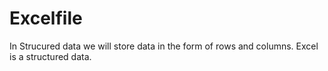 # Excelfile
In Strucured data we will store data in the form of rows and columns. Excel is a structured data.
